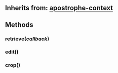 ## Inherits from: [apostrophe-context](../apostrophe-utils/browser-apostrophe-context.html)

## Methods
### retrieve(*callback*)

### edit()

### crop()

